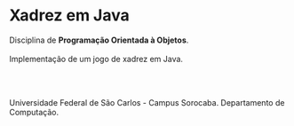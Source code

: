# Xadrez em Java

Disciplina de <b>Programação Orientada à Objetos</b>.
<br><br>
Implementação de um jogo de xadrez em Java.


<br><br>

Universidade Federal de São Carlos - Campus Sorocaba. Departamento de Computação.

